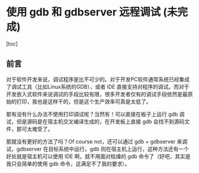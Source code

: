 # 使用 gdb 和 gdbserver 远程调试 (未完成)

[toc]

## 前言

对于软件开发来说，调试程序是比不可少的。对于开发PC软件通常系统已经集成了调试工具（比如Linux系统的GDB），或者 IDE 直接支持对程序的调试。而对于开发嵌入式软件来说调试的手段比较有限，很多开发者仅有的调试手段依然是最原始的打印，我也是这样干的，但是这个生产效率可真是太低了。

那有没有什么办法不使用打印调试呢？当然有！可以直接在板子上运行 gdb 调试，但是源码是在宿主机交叉编译生成的，在开发板上直接 gdb 会找不到源码文件，那可太难受了。

那就没有更好的方法了吗？Of course not，还可以通过 gdb + gdbserver 来调试，gdbserver 在目标系统中运行，gdb 则在宿主机上运行，这种方法还有一个好处就是宿主机可以使用 IDE 啊，就不用面对枯燥的 gdb 命令了（好吧，其实是我只会简单的使用 gdb 命令，这满足不了我的要求）。

